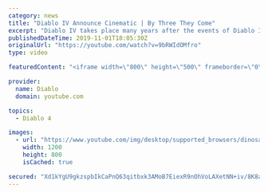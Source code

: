 ```yaml
---
category: news
title: "Diablo IV Announce Cinematic | By Three They Come"
excerpt: "Diablo IV takes place many years after the events of Diablo III, after millions have been slaughtered by the actions of the High ..."
publishedDateTime: 2019-11-01T18:05:30Z
originalUrl: "https://youtube.com/watch?v=9bRWIdOMfro"
type: video

featuredContent: "<iframe width=\"800\" height=\"500\" frameborder=\"0\" src=\"https://www.youtube.com/embed/9bRWIdOMfro\" allow=\"accelerometer; autoplay; encrypted-media; gyroscope; picture-in-picture\" allowfullscreen></iframe>"

provider:
  name: Diablo
  domain: youtube.com

topics:
  - Diablo 4

images:
  - url: "https://www.youtube.com/img/desktop/supported_browsers/dinosaur.png"
    width: 1200
    height: 800
    isCached: true

secured: "Xd1kYgU9gkzspbIkCaPnQ63qitbxk3AMoB7EiexR9nOhVoLAXetNN+iv/8K8aTKEEC3G/UR41zibgj2Hw23fdk4v5cI2WiNbZtUeNqdTWA4i2sxp6H38T1w2dGVofpqsn1h40TVgwqp4tJcHHIVVtF8sSjtTuNTJRMnOV94GtvkYZOxAWGlYnEtc31M8Tpl1Bx69yihGsNCq4Qs/kuQYkHTXDDBxIG4ZSoASISSBIfO9NHnG/gkdoCWHfnhqtP9VrugsLywLmXT6h13ZbXTmFaKHKwVwCeYwZvYqFjoktEGDrdMiZTycKt2WzyUU/kmtSVIOwUcyKgdI7Nlz3Ohzg3dbUrqDpyzoS/rXAu3eHTjZLoxrO4rycREljNQ/DB/p6PUFuwmM6vUDpixt4yeBs5k6ZqB260hHT5JlElezTWTqkPz8nUXlpfo9d6F1Isrv;BE6EdwPEDQkWljzK6RuTwQ=="
---
```



